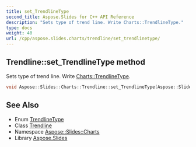 ```yaml
---
title: set_TrendlineType
second_title: Aspose.Slides for C++ API Reference
description: "Sets type of trend line. Write Charts::TrendlineType."
type: docs
weight: 40
url: /cpp/aspose.slides.charts/trendline/set_trendlinetype/
---
```

## Trendline::set_TrendlineType method


Sets type of trend line. Write [Charts::TrendlineType](../../trendlinetype/).

```cpp
void Aspose::Slides::Charts::Trendline::set_TrendlineType(Aspose::Slides::Charts::TrendlineType value) override
```

## See Also

* Enum [TrendlineType](../../trendlinetype/)
* Class [Trendline](../)
* Namespace [Aspose::Slides::Charts](../../)
* Library [Aspose.Slides](../../../)
